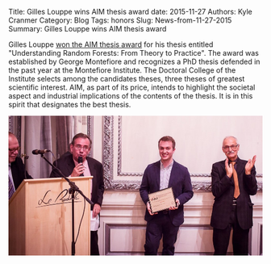 Title: Gilles Louppe wins AIM thesis award
date: 2015-11-27
Authors: Kyle Cranmer
Category: Blog
Tags: honors
Slug: News-from-11-27-2015
Summary: Gilles Louppe wins AIM thesis award


Gilles Louppe [won the AIM thesis award](http://aimontefiore.org/prix/) for his thesis entitled "Understanding Random Forests: From Theory to Practice". The award was established by George Montefiore and recognizes a PhD thesis defended in the past year at the Montefiore Institute. The Doctoral College of the Institute selects among the candidates theses, three theses of greatest scientific interest. AIM, as part of its price, intends to highlight the societal aspect and industrial implications of the contents of the thesis. It is in this spirit that designates the best thesis.


![](./images/Gilles-award.jpg)


